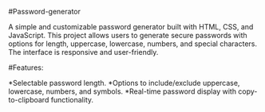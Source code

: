 #Password-generator

A simple and customizable password generator built with HTML, CSS, and JavaScript. This project allows users to generate secure passwords with options for length, uppercase, lowercase, numbers, and special characters. The interface is responsive and user-friendly.

#Features:

  *Selectable password length.
  *Options to include/exclude uppercase, lowercase, numbers, and symbols.
  *Real-time password display with copy-to-clipboard functionality.
